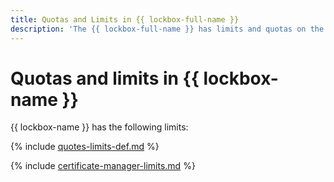 ```yaml
---
title: Quotas and Limits in {{ lockbox-full-name }}
description: 'The {{ lockbox-full-name }} has limits and quotas on the maximum number of key-value pairs in the secret version, the maximum total size of values from key-value pairs in the secret version. You will learn more about the limitations of the service in this article. '
---
```


# Quotas and limits in {{ lockbox-name }}

{{ lockbox-name }} has the following limits:

{% include [quotes-limits-def.md](../../_includes/quotes-limits-def.md) %}

{% include [certificate-manager-limits.md](../../_includes/lockbox-limits.md) %}

